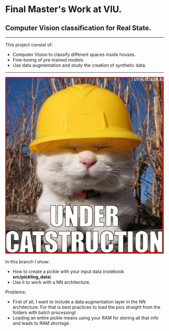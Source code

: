 # Final Master's Work at VIU.
## Computer Vision classification for Real State.

----------------------------------

This project consist of:
- Computer Vision to classify different spaces inside houses.
- Fine-tuning of pre-trained models.
- Use data augmentation and study the creation of synthetic data.

----------------------------------

![alt](output/catstruction.png)

In this branch I show: 
- How to create a pickle with your input data (notebook **src/pickling_data**)
- Use it to work with a NN architecture.

Problems:
- First of all, I want to include a data augmentation layer in the NN architecture. For that is best practices to load the pics straight from the folders with batch processingl
- Loading an entire pickle means using your RAM for storing all that info and leads to RAM shortage.